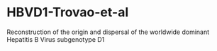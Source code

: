 # HBVD1-Trovao-et-al
Reconstruction of the origin and dispersal of the worldwide dominant Hepatitis B Virus subgenotype D1
